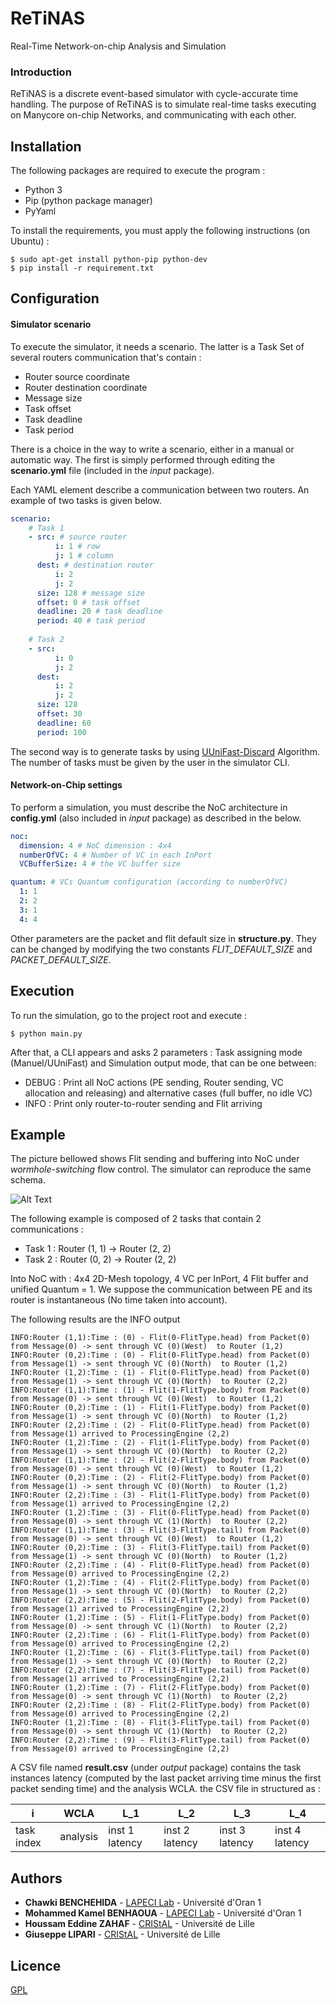 # ReTiNAS
Real-Time Network-on-chip Analysis and Simulation

### Introduction

ReTiNAS is a discrete event-based simulator with cycle-accurate time
handling. The purpose of ReTiNAS is to simulate real-time tasks
executing on Manycore on-chip Networks, and communicating with each
other.

## Installation
The following packages are required to execute the program :
- Python 3
- Pip (python package manager)
- PyYaml

To install the requirements, you must apply the following instructions (on Ubuntu) :
```
$ sudo apt-get install python-pip python-dev  
$ pip install -r requirement.txt
```

## Configuration
#### Simulator scenario

To execute the simulator, it needs a scenario. The latter is a Task Set of several routers communication that's contain :
- Router source coordinate
- Router destination coordinate
- Message size
- Task offset
- Task deadline
- Task period

There is a choice in the way to write a scenario, either in a manual
or automatic way. The first is simply performed through editing the
**scenario.yml** file (included in the _input_ package).

Each YAML element describe a communication between two routers. An example of two tasks is given below.
```yaml
scenario:
    # Task 1
    - src: # source router
          i: 1 # row
          j: 1 # column
      dest: # destination router
          i: 2
          j: 2
      size: 128 # message size
      offset: 0 # task offset 
      deadline: 20 # task deadline
      period: 40 # task period
      
    # Task 2
    - src: 
          i: 0
          j: 2
      dest:
          i: 2
          j: 2
      size: 128
      offset: 30
      deadline: 60
      period: 100
```
	  
The second way is to generate tasks by using
[UUniFast-Discard](https://pdfs.semanticscholar.org/24a9/c3297bf08caeceb15777e85f0c3da5c07e26.pdf)
Algorithm. The number of tasks must be given by the user in the
simulator CLI.

#### Network-on-Chip settings

To perform a simulation, you must describe the NoC architecture in
**config.yml** (also included in _input_ package) as described in the
below.

```yaml
noc:
  dimension: 4 # NoC dimension : 4x4
  numberOfVC: 4 # Number of VC in each InPort
  VCBufferSize: 4 # the VC buffer size

quantum: # VCs Quantum configuration (according to numberOfVC)
  1: 1
  2: 2
  3: 1
  4: 4
```

Other parameters are the packet and flit default size in
**structure.py**. They can be changed by modifying the two constants
_FLIT_DEFAULT_SIZE_ and _PACKET_DEFAULT_SIZE_.


## Execution

To run the simulation, go to the project root and execute :

```
$ python main.py
```

After that, a CLI appears and asks 2 parameters : Task assigning mode (Manuel/UUniFast) and Simulation output mode, that can be one between:
- DEBUG : Print all NoC actions (PE sending, Router sending, VC allocation and releasing) and alternative cases (full buffer, no idle VC)
- INFO : Print only router-to-router sending and Flit arriving


## Example

The picture bellowed shows Flit sending and buffering into NoC under
_wormhole-switching_ flow control. The simulator can reproduce the
same schema.

![Alt Text](https://upload.wikimedia.org/wikipedia/en/a/ae/Wormhole-Three-Flows-Interfering.gif)

The following example is composed of 2 tasks that contain 2 communications :
- Task 1 : Router (1, 1) -> Router (2, 2)
- Task 2 : Router (0, 2) -> Router (2, 2)

Into NoC with : 4x4 2D-Mesh topology, 4 VC per InPort, 4 Flit buffer
and unified Quantum = 1. We suppose the communication between PE and
its router is instantaneous (No time taken into account).


The following results are the INFO output

```
INFO:Router (1,1):Time : (0) - Flit(0-FlitType.head) from Packet(0) from Message(0) -> sent through VC (0)(West)  to Router (1,2)
INFO:Router (0,2):Time : (0) - Flit(0-FlitType.head) from Packet(0) from Message(1) -> sent through VC (0)(North)  to Router (1,2)
INFO:Router (1,2):Time : (1) - Flit(0-FlitType.head) from Packet(0) from Message(1) -> sent through VC (0)(North)  to Router (2,2)
INFO:Router (1,1):Time : (1) - Flit(1-FlitType.body) from Packet(0) from Message(0) -> sent through VC (0)(West)  to Router (1,2)
INFO:Router (0,2):Time : (1) - Flit(1-FlitType.body) from Packet(0) from Message(1) -> sent through VC (0)(North)  to Router (1,2)
INFO:Router (2,2):Time : (2) - Flit(0-FlitType.head) from Packet(0) from Message(1) arrived to ProcessingEngine (2,2)
INFO:Router (1,2):Time : (2) - Flit(1-FlitType.body) from Packet(0) from Message(1) -> sent through VC (0)(North)  to Router (2,2)
INFO:Router (1,1):Time : (2) - Flit(2-FlitType.body) from Packet(0) from Message(0) -> sent through VC (0)(West)  to Router (1,2)
INFO:Router (0,2):Time : (2) - Flit(2-FlitType.body) from Packet(0) from Message(1) -> sent through VC (0)(North)  to Router (1,2)
INFO:Router (2,2):Time : (3) - Flit(1-FlitType.body) from Packet(0) from Message(1) arrived to ProcessingEngine (2,2)
INFO:Router (1,2):Time : (3) - Flit(0-FlitType.head) from Packet(0) from Message(0) -> sent through VC (1)(North)  to Router (2,2)
INFO:Router (1,1):Time : (3) - Flit(3-FlitType.tail) from Packet(0) from Message(0) -> sent through VC (0)(West)  to Router (1,2)
INFO:Router (0,2):Time : (3) - Flit(3-FlitType.tail) from Packet(0) from Message(1) -> sent through VC (0)(North)  to Router (1,2)
INFO:Router (2,2):Time : (4) - Flit(0-FlitType.head) from Packet(0) from Message(0) arrived to ProcessingEngine (2,2)
INFO:Router (1,2):Time : (4) - Flit(2-FlitType.body) from Packet(0) from Message(1) -> sent through VC (0)(North)  to Router (2,2)
INFO:Router (2,2):Time : (5) - Flit(2-FlitType.body) from Packet(0) from Message(1) arrived to ProcessingEngine (2,2)
INFO:Router (1,2):Time : (5) - Flit(1-FlitType.body) from Packet(0) from Message(0) -> sent through VC (1)(North)  to Router (2,2)
INFO:Router (2,2):Time : (6) - Flit(1-FlitType.body) from Packet(0) from Message(0) arrived to ProcessingEngine (2,2)
INFO:Router (1,2):Time : (6) - Flit(3-FlitType.tail) from Packet(0) from Message(1) -> sent through VC (0)(North)  to Router (2,2)
INFO:Router (2,2):Time : (7) - Flit(3-FlitType.tail) from Packet(0) from Message(1) arrived to ProcessingEngine (2,2)
INFO:Router (1,2):Time : (7) - Flit(2-FlitType.body) from Packet(0) from Message(0) -> sent through VC (1)(North)  to Router (2,2)
INFO:Router (2,2):Time : (8) - Flit(2-FlitType.body) from Packet(0) from Message(0) arrived to ProcessingEngine (2,2)
INFO:Router (1,2):Time : (8) - Flit(3-FlitType.tail) from Packet(0) from Message(0) -> sent through VC (1)(North)  to Router (2,2)
INFO:Router (2,2):Time : (9) - Flit(3-FlitType.tail) from Packet(0) from Message(0) arrived to ProcessingEngine (2,2)
```

A CSV file named **result.csv** (under _output_ package) contains the
task instances latency (computed by the last packet arriving time
minus the first packet sending time) and the analysis WCLA. the CSV
file in structured as :

| i | WCLA | L_1 | L_2 | L_3 | L_4 |
| --- | --- | --- | --- | --- | --- |
| task index  | analysis  | inst 1 latency | inst 2 latency | inst 3 latency | inst 4 latency |

## Authors

* **Chawki BENCHEHIDA** - [LAPECI Lab](http://lapeci.org/) - Université d'Oran 1
* **Mohammed Kamel BENHAOUA** - [LAPECI Lab](http://lapeci.org/) - Université d'Oran 1
* **Houssam Eddine ZAHAF** - [CRIStAL](https://www.cristal.univ-lille.fr) - Université de Lille
* **Giuseppe LIPARI** - [CRIStAL](https://www.cristal.univ-lille.fr) - Université de Lille

## Licence
[GPL](http://www.gnu.org/licenses/gpl-3.0.html)

